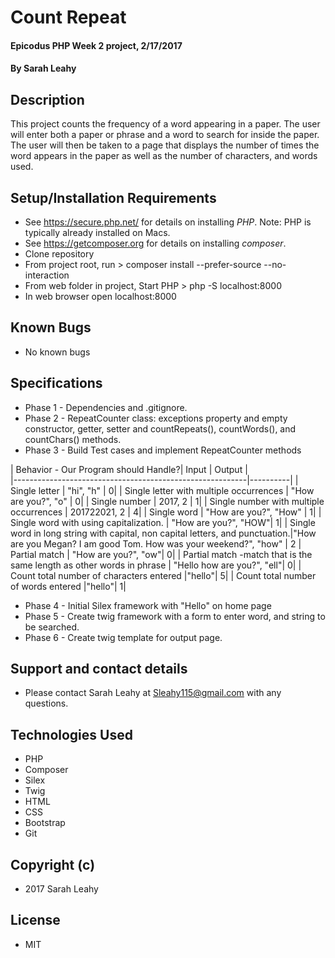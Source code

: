 # Count Repeat

#### Epicodus PHP Week 2 project, 2/17/2017

#### By Sarah Leahy

## Description

This project counts the frequency of a word appearing in a paper. The user will enter both a paper or phrase and a word to search for inside the paper. The user will then be taken to a page that displays the number of times the word appears in the paper as well as the number of characters, and words used.

## Setup/Installation Requirements
* See https://secure.php.net/ for details on installing _PHP_.  Note: PHP is typically already installed on Macs.
* See https://getcomposer.org for details on installing _composer_.
* Clone repository
* From project root, run > composer install --prefer-source --no-interaction
* From web folder in project, Start PHP > php -S localhost:8000
* In web browser open localhost:8000

## Known Bugs
* No known bugs

## Specifications
* Phase 1 - Dependencies and .gitignore.
* Phase 2 - RepeatCounter class: exceptions property and empty constructor, getter, setter and countRepeats(), countWords(), and countChars() methods.
* Phase 3 - Build Test cases and implement RepeatCounter methods

| Behavior - Our Program should Handle?| Input         | Output |             
|----------------------------------------------------------|----------|
|  Single letter                            | "hi", "h" |  0|
|  Single letter with multiple occurrences    | "How are you?", "o"   |  0|
|  Single number                             | 2017, 2   |  1|
|  Single number with multiple occurrences           | 201722021, 2   |  4|
|  Single word                               | "How are you?", "How" |  1|
|  Single word with using capitalization.    |  "How are you?", "HOW"|  1|
|  Single word in long string with capital, non capital letters, and punctuation.|"How are you Megan? I am good Tom. How was your weekend?", "how" | 2
|  Partial match     |  "How are you?", "ow"|  0|
|  Partial match -match that is the same length as other words in phrase    |  "Hello how are you?", "ell"|  0|
| Count total number of characters entered  |"hello"| 5|
| Count total number of words entered  |"hello"| 1|

* Phase 4 - Initial Silex framework with "Hello" on home page
* Phase 5 - Create twig framework with a form to enter word, and string to be searched.
* Phase 6 - Create twig template for output page.


## Support and contact details
* Please contact Sarah Leahy at Sleahy115@gmail.com with any questions.

## Technologies Used
* PHP
* Composer
* Silex
* Twig
* HTML
* CSS
* Bootstrap
* Git

## Copyright (c)
* 2017 Sarah Leahy

## License
* MIT
